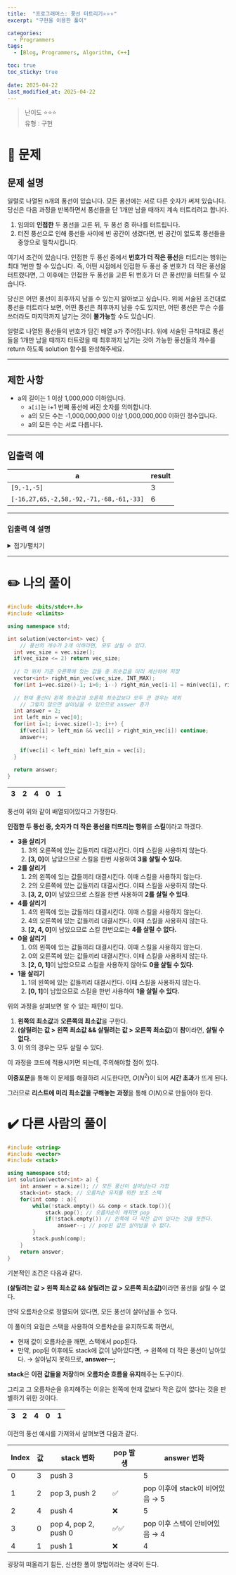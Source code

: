 ```yaml
---
title:  "프로그래머스: 풍선 터트리기⭐⭐⭐"
excerpt: "구현을 이용한 풀이"

categories:
  - Programmers
tags:
  - [Blog, Programmers, Algorithm, C++]

toc: true
toc_sticky: true
 
date: 2025-04-22
last_modified_at: 2025-04-22
---
```

> 난이도 ⭐⭐⭐  
> 유형 : 구현

# 🧐 문제
## 문제 설명

일렬로 나열된 n개의 풍선이 있습니다. 모든 풍선에는 서로 다른 숫자가 써져 있습니다. 당신은 다음 과정을 반복하면서 풍선들을 단 1개만 남을 때까지 계속 터트리려고 합니다.

1. 임의의 **인접한** 두 풍선을 고른 뒤, 두 풍선 중 하나를 터트립니다.
2. 터진 풍선으로 인해 풍선들 사이에 빈 공간이 생겼다면, 빈 공간이 없도록 풍선들을 중앙으로 밀착시킵니다.

여기서 조건이 있습니다. 인접한 두 풍선 중에서 **번호가 더 작은 풍선**을 터트리는 행위는 최대 1번만 할 수 있습니다. 즉, 어떤 시점에서 인접한 두 풍선 중 번호가 더 작은 풍선을 터트렸다면, 그 이후에는 인접한 두 풍선을 고른 뒤 번호가 더 큰 풍선만을 터트릴 수 있습니다.

당신은 어떤 풍선이 최후까지 남을 수 있는지 알아보고 싶습니다. 위에 서술된 조건대로 풍선을 터트리다 보면, 어떤 풍선은 최후까지 남을 수도 있지만, 어떤 풍선은 무슨 수를 쓰더라도 마지막까지 남기는 것이 **불가능**할 수도 있습니다.

일렬로 나열된 풍선들의 번호가 담긴 배열 a가 주어집니다. 위에 서술된 규칙대로 풍선들을 1개만 남을 때까지 터트렸을 때 최후까지 남기는 것이 가능한 풍선들의 개수를 return 하도록 solution 함수를 완성해주세요.

---

## 제한 사항

- a의 길이는 1 이상 1,000,000 이하입니다.
    - `a[i]`는 i+1 번째 풍선에 써진 숫자를 의미합니다.
    - a의 모든 수는 -1,000,000,000 이상 1,000,000,000 이하인 정수입니다.
    - a의 모든 수는 서로 다릅니다.

---

## 입출력 예

|a|result|
|---|---|
|`[9,-1,-5]`|3|
|`[-16,27,65,-2,58,-92,-71,-68,-61,-33]`|6|

---

### 입출력 예 설명
<details>
<summary>접기/펼치기</summary>

<h4>입출력 예 #1</h4>
  <ul>
    <li><strong>첫 번째 풍선(9가 써진 풍선)을 최후까지 남기는 방법</strong>
      <ol>
        <li>[9, -1, -5] 에서 -1, -5가 써진 풍선을 고른 뒤, <strong>-1</strong>이 써진 풍선(번호가 더 큰 것)을 터트립니다.</li>
        <li>[9, -5] 에서 9, -5가 써진 풍선을 고른 뒤, <strong>-5</strong>가 써진 풍선(번호가 더 작은 것)을 터트립니다.</li>
      </ol>
    </li>
    <li><strong>두 번째 풍선(-1이 써진 풍선)을 최후까지 남기는 방법</strong>
      <ol>
        <li>[9, -1, -5] 에서 9, -1이 써진 풍선을 고른 뒤, <strong>9</strong>가 써진 풍선(번호가 더 큰 것)을 터트립니다.</li>
        <li>[-1, -5] 에서 -1, -5가 써진 풍선을 고른 뒤, <strong>-5</strong>가 써진 풍선(번호가 더 작은 것)을 터트립니다.</li>
      </ol>
    </li>
    <li><strong>세 번째 풍선(-5가 써진 풍선)을 최후까지 남기는 방법</strong>
      <ol>
        <li>[9, -1, -5] 에서 9, -1이 써진 풍선을 고른 뒤, <strong>9</strong>가 써진 풍선(번호가 더 큰 것)을 터트립니다.</li>
        <li>[-1, -5] 에서 -1, -5가 써진 풍선을 고른 뒤, <strong>-1</strong>이 써진 풍선(번호가 더 큰 것)을 터트립니다.</li>
      </ol>
    </li>
  </ul>
  <p><strong>3개의 풍선이 최후까지 남을 수 있으므로, <code>3</code>을 return 해야 합니다.</strong></p>

  <h4>입출력 예 #2</h4>
  <p><strong>최후까지 남을 수 있는 풍선은</strong> -16, -92, -71, -68, -61, -33이 써진 풍선으로 모두 <strong>6개</strong>입니다.</p>
</details>

---
# ✏️ 나의 풀이
```cpp
#include <bits/stdc++.h>
#include <climits>

using namespace std;

int solution(vector<int> vec) {
	// 풍선의 개수가 2개 이하라면, 모두 살릴 수 있다.
  int vec_size = vec.size();
  if(vec_size <= 2) return vec_size;
  
  // 각 위치 기준 오른쪽에 있는 값들 중 최솟값을 미리 계산하여 저장
  vector<int> right_min_vec(vec_size, INT_MAX);
  for(int i=vec.size()-1; i>0; i--) right_min_vec[i-1] = min(vec[i], right_min_vec[i]);
  
  // 현재 풍선이 왼쪽 최솟값과 오른쪽 최솟값보다 모두 큰 경우는 제외
	// 그렇지 않으면 살아남을 수 있으므로 answer 증가
  int answer = 2;
  int left_min = vec[0];
  for(int i=1; i<vec.size()-1; i++) {
    if(vec[i] > left_min && vec[i] > right_min_vec[i]) continue;
    answer++;
    
    if(vec[i] < left_min) left_min = vec[i];
  }
  
  return answer;
}
```

| 3 | 2 | 4 | 0 | 1 |
| --- | --- | --- | --- | --- |

풍선이 위와 같이 배열되어있다고 가정한다.

**인접한 두 풍선 중, 숫자가 더 작은 풍선을 터뜨리는 행위**를 **스킬**이라고 하겠다.

- **3을 살리기**
    1. 3의 오른쪽에 있는 값들끼리 대결시킨다. 이때 스킬을 사용하지 않는다.
    2. <b>[3, 0]</b>이 남았으므로 스킬을 한번 사용하여 **3을 살릴 수 있다.**
- **2를 살리기**
    1. 2의 왼쪽에 있는 값들끼리 대결시킨다. 이때 스킬을 사용하지 않는다.
    2. 2의 오른쪽에 있는 값들끼리 대결시킨다. 이때 스킬을 사용하지 않는다.
    3. <b>[3, 2, 0]</b>이 남았으므로 스킬을 한번 사용하여 **2를** **살릴 수 있다**.
- **4를 살리기**
    1. 4의 왼쪽에 있는 값들끼리 대결시킨다. 이때 스킬을 사용하지 않는다.
    2. 4의 오른쪽에 있는 값들끼리 대결시킨다. 이때 스킬을 사용하지 않는다.
    3. <b>[2, 4, 0]</b>이 남았으므로 스킬 한번으로는 **4를 살릴 수 없다.**
- **0을 살리기**
    1. 0의 왼쪽에 있는 값들끼리 대결시킨다. 이때 스킬을 사용하지 않는다.
    2. 0의 오른쪽에 있는 값들끼리 대결시킨다. 이때 스킬을 사용하지 않는다.
    3. <b>[2, 0, 1]</b>이 남았으므로 스킬을 사용하지 않아도 **0을 살릴 수 있다.**
- **1을 살리기**
    1. 1의 왼쪽에 있는 값들끼리 대결시킨다. 이때 스킬을 사용하지 않는다.
    2. <b>[0, 1]</b>이 남았으므로 스킬을 한번 사용하여 **1을 살릴 수 있다.**

위의 과정을 살펴보면 알 수 있는 패턴이 있다.

1. **왼쪽의 최소값**과 **오른쪽의 최소값**을 구한다.
2. <b>(살릴려는 값 > 왼쪽 최소값 && 살릴려는 값 > 오른쪽 최소값)</b>이 **참**이라면, **살릴 수 없다.**
3. 이 외의 경우는 모두 살릴 수 있다.

이 과정을 코드에 적용시키면 되는데, 주의해야할 점이 있다.

**이중포문**을 통해 이 문제를 해결하려 시도한다면, $O(N^2)$이 되어 **시간 초과**가 뜨게 된다.

그러므로 **리스트에 미리 최소값을 구해놓는 과정**을 통해 $O(N)$으로 만들어야 한다.

# ✔️ 다른 사람의 풀이
```cpp
#include <string>
#include <vector>
#include <stack>

using namespace std;
int solution(vector<int> a) {
    int answer = a.size(); // 모든 풍선이 살아남는다 가정
    stack<int> stack; // 오름차순 유지를 위한 보조 스택
    for(int comp : a){
        while(!stack.empty() && comp < stack.top()){
            stack.pop(); // 오름차순이 깨지면 pop
            if(!stack.empty()) // 왼쪽에 더 작은 값이 있다는 것을 뜻한다.
                answer--; // pop된 값은 살아남을 수 없다.
        }
        stack.push(comp);
    }
    return answer;
}
```

기본적인 조건은 다음과 같다.

<b>(살릴려는 값 > 왼쪽 최소값 && 살릴려는 값 > 오른쪽 최소값)</b>이라면 풍선을 살릴 수 없다.

만약 오름차순으로 정렬되어 있다면, 모든 풍선이 살아남을 수 있다.

이 풀이의 요점은 스택을 사용하여 오름차순을 유지하도록 하면서,

- 현재 값이 오름차순을 깨면, 스택에서 pop된다.
- 만약, pop된 이후에도 stack에 값이 남아있다면,
→ 왼쪽에 더 작은 풍선이 남아있다.
→ 살아남지 못하므로, **answer—;**

**stack**은 **이전 값들을 저장**하며 **오름차순 흐름을 유지**해주는 도구이다.

그리고 그 오름차순을 유지해주는 이유는 왼쪽에 현재 값보다 작은 값이 없다는 것을 판별하기 위한 것이다.

| 3 | 2 | 4 | 0 | 1 |
| --- | --- | --- | --- | --- |

이전의 풍선 예시를 가져와서 살펴보면 다음과 같다.

| **Index** | **값** | **stack 변화** | **pop 발생** | **answer 변화** |
| --- | --- | --- | --- | --- |
| 0 | 3 | push 3 |  | 5 |
| 1 | 2 | pop 3, push 2 | ✅ | pop 이후에 stack이 비어있음 → 5 |
| 2 | 4 | push 4 | ❌ | 5 |
| 3 | 0 | pop 4, pop 2, push 0 | ✅✅ | pop 이후 스택이 안비어있음 → 4 |
| 4 | 1 | push 1 | ❌ | 4 |

굉장히 떠올리기 힘든, 신선한 풀이 방법이라는 생각이 든다.